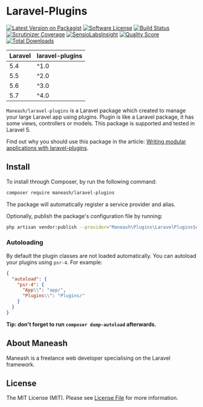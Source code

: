 # Laravel-Plugins

[![Latest Version on Packagist](https://img.shields.io/packagist/v/Maneash/laravel-plugins.svg?style=flat-square)](https://packagist.org/packages/Maneash/laravel-plugins)
[![Software License](https://img.shields.io/badge/license-MIT-brightgreen.svg?style=flat-square)](LICENSE.md)
[![Build Status](https://img.shields.io/travis/Maneash/laravel-plugins/master.svg?style=flat-square)](https://travis-ci.org/Maneash/laravel-plugins)
[![Scrutinizer Coverage](https://img.shields.io/scrutinizer/coverage/g/Maneash/laravel-plugins.svg?maxAge=86400&style=flat-square)](https://scrutinizer-ci.com/g/Maneash/laravel-plugins/?branch=master)
[![SensioLabsInsight](https://img.shields.io/sensiolabs/i/25320a08-8af4-475e-a23e-3321f55bf8d2.svg?style=flat-square)](https://insight.sensiolabs.com/projects/25320a08-8af4-475e-a23e-3321f55bf8d2)
[![Quality Score](https://img.shields.io/scrutinizer/g/Maneash/laravel-plugins.svg?style=flat-square)](https://scrutinizer-ci.com/g/Maneash/laravel-plugins)
[![Total Downloads](https://img.shields.io/packagist/dt/Maneash/laravel-plugins.svg?style=flat-square)](https://packagist.org/packages/Maneash/laravel-plugins)

| **Laravel**  |  **laravel-plugins** |
|---|---|
| 5.4  | ^1.0  |
| 5.5  | ^2.0  |
| 5.6  | ^3.0  |
| 5.7  | ^4.0  |

`Maneash/laravel-plugins` is a Laravel package which created to manage your large Laravel app using plugins. Plugin is like a Laravel package, it has some views, controllers or models. This package is supported and tested in Laravel 5.

Find out why you should use this package in the article: [Writing modular applications with laravel-plugins](https://nicolaswidart.com/blog/writing-modular-applications-with-laravel-plugins).

## Install

To install through Composer, by run the following command:

``` bash
composer require maneash/laravel-plugins
```

The package will automatically register a service provider and alias.

Optionally, publish the package's configuration file by running:

``` bash
php artisan vendor:publish --provider="Maneash\Plugins\LaravelPluginsServiceProvider"
```

### Autoloading

By default the plugin classes are not loaded automatically. You can autoload your plugins using `psr-4`. For example:

``` json
{
  "autoload": {
    "psr-4": {
      "App\\": "app/",
      "Plugins\\": "Plugins/"
    }
  }
}
```

**Tip: don't forget to run `composer dump-autoload` afterwards.**


## About Maneash

Maneash is a freelance web developer specialising on the Laravel framework.


## License

The MIT License (MIT). Please see [License File](LICENSE.md) for more information.

